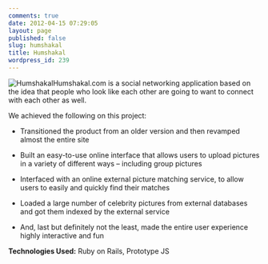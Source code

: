 ```yaml
---
comments: true
date: 2012-04-15 07:29:05
layout: page
published: false
slug: humshakal
title: Humshakal
wordpress_id: 239
---
```


![Humshakal](http://new.multunus.com/wordpress/wp-content/gallery/consumer/104__320x240_humshakal.png)Humshakal.com is a social networking application based on the idea that people who look like each other are going to want to connect with each other as well.

We achieved the following on this project:




	
  * Transitioned the product from an older version and then revamped almost the entire site

	
  * Built an easy-to-use online interface that allows users to upload pictures in a variety of different ways – including group pictures

	
  * Interfaced with an online external picture matching service, to allow users to easily and quickly find their matches

	
  * Loaded a large number of celebrity pictures from external databases and got them indexed by the external service

	
  * And, last but definitely not the least, made the entire user experience highly interactive and fun



**Technologies Used:** Ruby on Rails, Prototype JS
